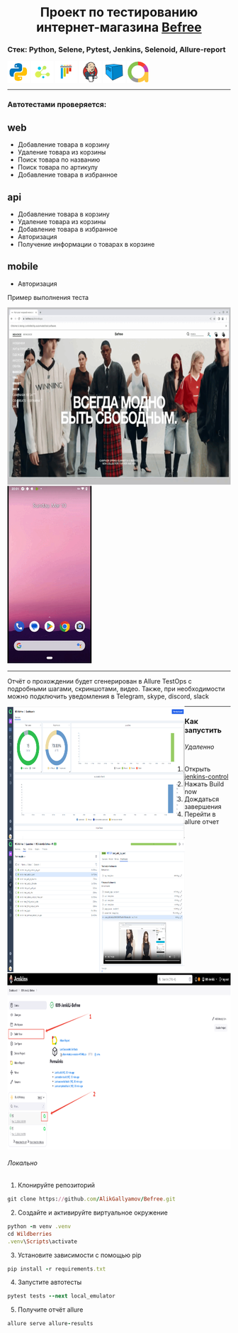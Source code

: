 <h1 align="center">Проект по тестированию интернет-магазина <a href="https://befree.ru/"> Befree </a> </h1>



### Стек: Python, Selene, Pytest, Jenkins, Selenoid, Allure-report
<p align="left">
<img align="center" src="logo/python.svg" width="50"/>
<img align="center"  src="logo/selene.png" width="50"/>
<img align="center"  src="logo/pytest-original.svg" width="50"/>
<img align="center"  src="logo/Jenkins.svg" width="50"/>
<img align="center"  src="logo/Selenoid.svg" width="50"/>
<img align="center"  src="logo/Allure_new.png" width="50"/>
</p>

---

### Автотестами проверяется:
web
- 
- Добавление товара в корзину  
- Удаление товара из корзины
- Поиск товара по названию  
- Поиск товара по артикулу  
- Добавление товара в избранное


api
- 
- Добавление товара в корзину
- Удаление товара из корзины
- Добавление товара в избранное
- Авторизация
- Получение информации о товарах в корзине


mobile
-
- Авторизация


Пример выполнения теста

<p align="left">
<img src="readme_files/web.gif" width="600" height="400"/>  
<img src="readme_files/mobile.gif" width="190" height="400"/>

</p>



---

Отчёт о прохождении будет сгенерирован в Allure TestOps с подробными шагами, скриншотами, видео.
Также, при необходимости можно подключить уведомления в Telegram, skype, discord, slack  


<img align="left" src="readme_files/test_ops.png" width="400" height="300"/>  
<img align="left" src="readme_files/test_ops_test_case.png" width="400" height="300"/>  


---


### Как запустить

###### Удаленно

1. Открыть <a href="https://jenkins.autotests.cloud/job/009-JenkiLi-Befree/"> jenkins-control  </a>
2. Нажать Build now
3. Дождаться завершения 
4. Перейти в allure отчет

<img src="readme_files/jenkins.png" width="800" height="400"/>  

###### Локально

1. Клонируйте репозиторий
```ruby
git clone https://github.com/AlikGallyamov/Befree.git
```
2. Создайте и активируйте виртуальное окружение
  ```ruby
  python -m venv .venv
  cd Wildberries
  .venv\Scripts\activate
  ```
3. Установите зависимости с помощью pip
  ```ruby
  pip install -r requirements.txt
  ```
4. Запустите автотесты 
  ```ruby
  pytest tests --next local_emulator
  ```
5. Получите отчёт allure
```ruby
allure serve allure-results
``` 




